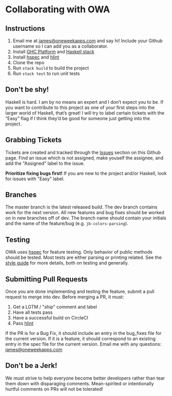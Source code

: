# Collaborating with OWA

## Instructions
1. Email me at james@oneweekapps.com and say hi! Include your Github username so I can add you as a collaborator.
2. Install [GHC Platform](https://www.haskell.org/platform/) and [Haskell stack](https://docs.haskellstack.org/en/stable/README/)
3. Install [hspec](http://hspec.github.io/) and [hlint](https://hackage.haskell.org/package/hlint)
4. Clone the repo
5. Run `stack build` to build the project
6. Run `stack test` to run unit tests

## Don't be shy!
Haskell is hard. I am by no means an expert and I don’t expect you to be. If you want to contribute to this project as one of your first steps into the larger world of Haskell, that’s great! I will try to label certain tickets with the “Easy” flag if I think they’d be good for someone just getting into the project. 

## Grabbing Tickets
Tickets are created and tracked through the [Issues](https://github.com/jhb563/OneWeekApps/issues) section on this Github page. Find an issue which is not assigned, make youself the assignee, and add the "Assigned" label to the issue.

**Prioritize fixing bugs first!** If you are new to the project and/or Haskell, look for issues with "Easy" label. 

## Branches
The master branch is the latest released build. The dev branch contains work for the next version. All new features and bug fixes should be worked on in new branches off of dev. The branch name should contain your initials and the name of the feature/bug (e.g. `jb-colors-parsing`). 

## Testing
OWA uses [hspec](http://hspec.github.io/) for feature testing. Only behavior of public methods should be tested. Most tests are either parsing or printing related. See the [style guide](STYLE_GUIDE.md) for more details, both on testing and generally. 

## Submitting Pull Requests
Once you are done implementing and testing the feature, submit a pull request to merge into dev. Before merging a PR, it must:
 1. Get a LGTM / "ship" comment and label
 2. Have all tests pass
 3. Have a successful build on CircleCI
 4. Pass [hlint](https://hackage.haskell.org/package/hlint)

If the PR is for a Bug Fix, it should include an entry in the bug_fixes file for the current version. If it is a feature, it should correspond to an existing entry in the spec file for the current version. Email me with any questions: james@oneweekapps.com

## Don't be a Jerk!
We must strive to help everyone become better developers rather than tear them down with disparaging comments. Mean-spirited or intentionally hurtful comments on PRs will not be tolerated! 
